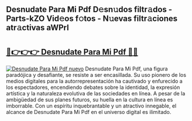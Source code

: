 ## Desnudate Para Mi Pdf D𝚎sn𝚞dos filtr𝚊dos - Parts-kZO Vid𝚎os f𝚘tos - N𝚞evas filtr𝚊ciones atr𝚊ctivas aWPrl

# <h2><a href="http://mb5cubj.tromn.icu/?c=Desnudate+Para+Mi+Pdf">🔗👉👉👉 Desnudate Para Mi Pdf 🔗🔗</a></h2>

[![Desnudate Para Mi Pdf nuevo](https://i.imgur.com/pEAQMta.gif)](http://mb5cubj.tromn.icu/?c=Desnudate+Para+Mi+Pdf)
Desnudate Para Mi Pdf, una figura paradójica y desafiante, se resiste a ser encasillada. Su uso pionero de los medios digitales para la autorrepresentación ha cautivado y enfurecido a los espectadores, encendiendo debates sobre la identidad, la expresión artística y la naturaleza evolutiva de las sociedades en línea. A pesar de la ambigüedad de sus planes futuros, su huella en la cultura en línea es imborrable. Con un espíritu inquebrantable y un atractivo innegable, el alcance de Desnudate Para Mi Pdf en el universo digital es ilimitado.
